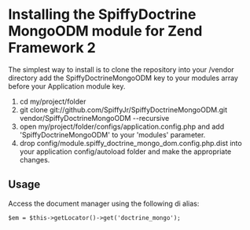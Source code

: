# Installing the SpiffyDoctrine MongoODM module for Zend Framework 2 
The simplest way to install is to clone the repository into your /vendor directory add the 
SpiffyDoctrineMongoODM key to your modules array before your Application module key.

  1. cd my/project/folder
  2. git clone git://github.com/SpiffyJr/SpiffyDoctrineMongoODM.git vendor/SpiffyDoctrineMongoODM --recursive
  3. open my/project/folder/configs/application.config.php and add 'SpiffyDoctrineMongoODM' to your 'modules' parameter.
  4. drop config/module.spiffy_doctrine_mongo_dom.config.php.dist into your application config/autoload folder
     and make the appropriate changes.
     
## Usage
Access the document manager using the following di alias: 

    $em = $this->getLocator()->get('doctrine_mongo');
